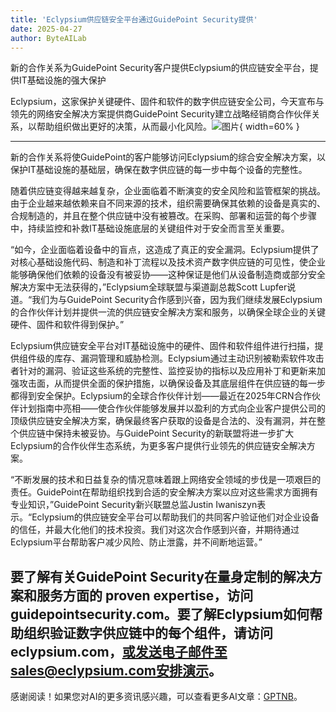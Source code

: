 ```yaml
---
title: 'Eclypsium供应链安全平台通过GuidePoint Security提供'
date: 2025-04-27
author: ByteAILab
---
```


新的合作关系为GuidePoint Security客户提供Eclypsium的供应链安全平台，提供IT基础设施的强大保护

Eclypsium，这家保护关键硬件、固件和软件的数字供应链安全公司，今天宣布与领先的网络安全解决方案提供商GuidePoint Security建立战略经销商合作伙伴关系，以帮助组织做出更好的决策，从而最小化风险。![图片](https://ai-techpark.com/wp-content/uploads/Eclypsium.jpg){ width=60% }

---
新的合作关系将使GuidePoint的客户能够访问Eclypsium的综合安全解决方案，以保护IT基础设施的基础层，确保在数字供应链的每一步中每个设备的完整性。

随着供应链变得越来越复杂，企业面临着不断演变的安全风险和监管框架的挑战。由于企业越来越依赖来自不同来源的技术，组织需要确保其依赖的设备是真实的、合规制造的，并且在整个供应链中没有被篡改。在采购、部署和运营的每个步骤中，持续监控和补救IT基础设施底层的关键组件对于安全而言至关重要。

“如今，企业面临着设备中的盲点，这造成了真正的安全漏洞。Eclypsium提供了对核心基础设施代码、制造和补丁流程以及技术资产数字供应链的可见性，使企业能够确保他们依赖的设备没有被妥协——这种保证是他们从设备制造商或部分安全解决方案中无法获得的，”Eclypsium全球联盟与渠道副总裁Scott Lupfer说道。“我们为与GuidePoint Security合作感到兴奋，因为我们继续发展Eclypsium的合作伙伴计划并提供一流的供应链安全解决方案和服务，以确保全球企业的关键硬件、固件和软件得到保护。”

Eclypsium供应链安全平台对IT基础设施中的硬件、固件和软件组件进行扫描，提供组件级的库存、漏洞管理和威胁检测。Eclypsium通过主动识别被勒索软件攻击者针对的漏洞、验证这些系统的完整性、监控妥协的指标以及应用补丁和更新来加强攻击面，从而提供全面的保护措施，以确保设备及其底层组件在供应链的每一步都得到安全保护。Eclypsium的全球合作伙伴计划——最近在2025年CRN合作伙伴计划指南中亮相——使合作伙伴能够发展并以盈利的方式向企业客户提供公司的顶级供应链安全解决方案，确保最终客户获取的设备是合法的、没有漏洞，并在整个供应链中保持未被妥协。与GuidePoint Security的新联盟将进一步扩大Eclypsium的合作伙伴生态系统，为更多客户提供行业领先的供应链安全解决方案。

“不断发展的技术和日益复杂的情况意味着跟上网络安全领域的步伐是一项艰巨的责任。GuidePoint在帮助组织找到合适的安全解决方案以应对这些需求方面拥有专业知识，”GuidePoint Security新兴联盟总监Justin Iwaniszyn表示。“Eclypsium的供应链安全平台可以帮助我们的共同客户验证他们对企业设备的信任，并最大化他们的技术投资。我们对这次合作感到兴奋，并期待通过Eclypsium平台帮助客户减少风险、防止泄露，并不间断地运营。”

要了解有关GuidePoint Security在量身定制的解决方案和服务方面的 proven expertise，访问guidepointsecurity.com。要了解Eclypsium如何帮助组织验证数字供应链中的每个组件，请访问eclypsium.com，或发送电子邮件至sales@eclypsium.com安排演示。
---
感谢阅读！如果您对AI的更多资讯感兴趣，可以查看更多AI文章：[GPTNB](https://gptnb.com)。